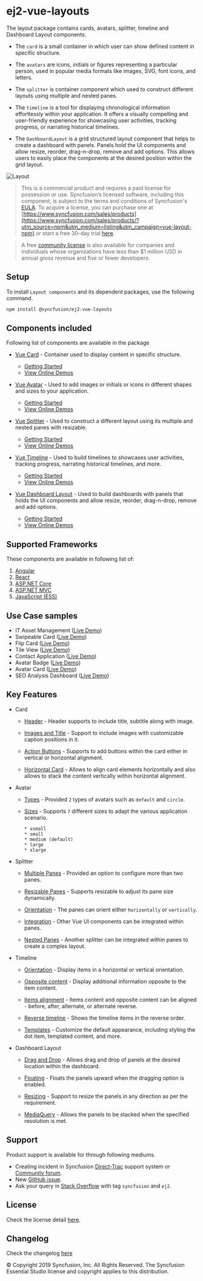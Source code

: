 # ej2-vue-layouts

The layout package contains cards, avatars, splitter, timeline and Dashboard Layout components. 

* The `card` is a small container in which user can show defined content in specific structure. 

* The `avatars` are icons, initials or figures representing a particular person, used in popular media formats like images, SVG, font icons, and letters.

* The `splitter` is container component which used to construct different layouts using multiple and nested panes.

* The `timeline` is a tool for displaying chronological information effortlessly within your application. It offers a visually compelling and user-friendly experience for showcasing user activities, tracking progress, or narrating historical timelines.

* The `DashboardLayout` is a grid structured layout component that helps to create a dashboard with panels. Panels hold the UI components and allow resize, reorder, drag-n-drop, remove and add options. This allows users to easily place the components at the desired position within the grid layout.

![Layout](https://ej2.syncfusion.com/products/images/layout/readme.png)

> This is a commercial product and requires a paid license for possession or use. Syncfusion’s licensed software, including this component, is subject to the terms and conditions of Syncfusion's [EULA](https://www.syncfusion.com/eula/es/). To acquire a license, you can purchase one at [https://www.syncfusion.com/sales/products](https://www.syncfusion.com/sales/products/?utm_source=npm&utm_medium=listing&utm_campaign=vue-layout-npm) or start a free 30-day trial [here](https://www.syncfusion.com/account/manage-trials/start-trials/?utm_source=npm&utm_medium=listing&utm_campaign=vue-layout-npm).

> A free [community license](https://www.syncfusion.com/products/communitylicense/?utm_source=npm&utm_medium=listing&utm_campaign=vue-layout-npm) is also available for companies and individuals whose organizations have less than $1 million USD in annual gross revenue and five or fewer developers.

## Setup

To install `Layout components` and its dependent packages, use the following command.

```sh
npm install @syncfusion/ej2-vue-layouts
```

## Components included

Following list of components are available in the package

* [Vue Card](https://www.syncfusion.com/vue-ui-components/vue-card?utm_source=npm&utm_medium=listing&utm_campaign=vue-layout-npm) - Container used to display content in specific structure.
  * [Getting Started](https://ej2.syncfusion.com/vue/documentation/card/getting-started/?utm_source=npm&utm_medium=listing&utm_campaign=vue-layout-npm)
  * [View Online Demos](https://ej2.syncfusion.com/vue/demos/?utm_source=npm&utm_medium=listing&utm_campaign=vue-layout-npm#/material/card/basic.html)

* [Vue Avatar](https://www.syncfusion.com/vue-ui-components/vue-avatar?utm_source=npm&utm_medium=listing&utm_campaign=vue-layout-npm) - Used to add images or initials or icons in different shapes and sizes to your application.
  * [Getting Started](https://ej2.syncfusion.com/vue/documentation/avatar/getting-started/?utm_source=npm&utm_medium=listing&utm_campaign=vue-layout-npm)
  * [View Online Demos](https://ej2.syncfusion.com/vue/demos/?utm_source=npm&utm_medium=listing&utm_campaign=vue-layout-npm#/material/avatar/default.html)

* [Vue Splitter](https://www.syncfusion.com/vue-ui-components/vue-splitter?utm_source=npm&utm_medium=listing&utm_campaign=vue-layout-npm) - Used to construct a different layout using its multiple and nested panes with resizable.
  * [Getting Started](https://ej2.syncfusion.com/vue/documentation/splitter/getting-started/?utm_source=npm&utm_medium=listing&utm_campaign=vue-layout-npm)
  * [View Online Demos](https://ej2.syncfusion.com/vue/demos/?utm_source=npm&utm_medium=listing&utm_campaign=vue-layout-npm#/material/splitter/default.html)

* [Vue Timeline](https://www.syncfusion.com/vue-ui-components/vue-timeline?utm_source=npm&utm_medium=listing&utm_campaign=vue-layout-npm) - Used to build timelines to showcases user activities, tracking progress, narrating historical timelines, and more.
  * [Getting Started](https://ej2.syncfusion.com/vue/documentation/timeline/getting-started/?utm_source=npm&utm_medium=listing&utm_campaign=vue-layout-npm)
  * [View Online Demos](https://ej2.syncfusion.com/vue/demos/?utm_source=npm&utm_medium=listing&utm_campaign=vue-layout-npm#/material/timeline/default.html) 

* [Vue Dashboard Layout](https://www.syncfusion.com/vue-ui-components/vue-dashboard-layout?utm_source=npm&utm_medium=listing&utm_campaign=vue-layout-npm) - Used to build dashboards with panels that holds the UI components and allow resize, reorder, drag-n-drop, remove and add options.
  * [Getting Started](https://ej2.syncfusion.com/vue/documentation/dashboard-layout/getting-started/?utm_source=npm&utm_medium=listing&utm_campaign=vue-layout-npm)
  * [View Online Demos](https://ej2.syncfusion.com/vue/demos/?utm_source=npm&utm_medium=listing&utm_campaign=vue-layout-npm#/material/dashboard-layout/default.html)

## Supported Frameworks

These components are available in following list of:

1.	[Angular](https://www.syncfusion.com/angular-ui-components?utm_source=npm&utm_medium=listing&utm_campaign=vue-layout-npm)
2.	[React](https://www.syncfusion.com/react-ui-components?utm_source=npm&utm_medium=listing&utm_campaign=vue-layout-npm)
3.	[ASP.NET Core](https://www.syncfusion.com/aspnet-core-ui-controls?utm_source=npm&utm_medium=listing&utm_campaign=vue-layout-npm)
4.	[ASP.NET MVC](https://www.syncfusion.com/aspnet-mvc-ui-controls?utm_source=npm&utm_medium=listing&utm_campaign=vue-layout-npm)
5.	[JavaScript (ES5)](https://www.syncfusion.com/javascript-ui-controls?utm_source=npm&utm_medium=listing&utm_campaign=vue-layout-npm)

## Use Case samples

* IT Asset Management ([Live Demo](https://ej2.syncfusion.com/showcase/vue/assetmanagement/?utm_source=npm&utm_medium=listing&utm_campaign=vue-layout-npm))
* Swipeable Card ([Live Demo](https://ej2.syncfusion.com/demos/?utm_source=npm&utm_medium=listing&utm_campaign=vue-layout-npm#/material/card/swipeable.html))
* Flip Card ([Live Demo](https://ej2.syncfusion.com/demos/?utm_source=npm&utm_medium=listing&utm_campaign=vue-layout-npm#/material/card/flip.html))
* Tile View ([Live Demo](https://ej2.syncfusion.com/demos/?utm_source=npm&utm_medium=listing&utm_campaign=vue-layout-npm#/material/card/tile.html))
* Contact Application ([Live Demo](https://ej2.syncfusion.com/demos/?utm_source=npm&utm_medium=listing&utm_campaign=vue-layout-npm#/material/avatar/listview.html))
* Avatar Badge ([Live Demo](https://ej2.syncfusion.com/demos/?utm_source=npm&utm_medium=listing&utm_campaign=vue-layout-npm#/material/avatar/badge.html))
* Avatar Card ([Live Demo](https://ej2.syncfusion.com/demos/?utm_source=npm&utm_medium=listing&utm_campaign=vue-layout-npm#/material/avatar/card.html))
* SEO Analysis Dashboard ([Live Demo](https://ej2.syncfusion.com/vue/demos/?utm_source=npm&utm_medium=listing&utm_campaign=vue-layout-npm#/material/dashboardlayout/analytics-dashboard.html))

## Key Features

* Card

  * [Header](https://ej2.syncfusion.com/vue/demos/?utm_source=npm&utm_medium=listing&utm_campaign=vue-layout-npm#/material/card/basic.html) - Header supports to include title, subtitle along with image.

  * [Images and Title](https://ej2.syncfusion.com/vue/demos/?utm_source=npm&utm_medium=listing&utm_campaign=vue-layout-npm#/material/card/reveal.html) - Support to include images with customizable caption positions in it.

  * [Action Buttons](https://ej2.syncfusion.com/vue/demos/?utm_source=npm&utm_medium=listing&utm_campaign=vue-layout-npm#/material/card/vertical.html) - Supports to add buttons within the card either in vertical or horizontal alignment.

  * [Horizontal Card](https://ej2.syncfusion.com/vue/demos/?utm_source=npm&utm_medium=listing&utm_campaign=vue-layout-npm#/material/card/horizontal.html) - Allows to align card elements horizontally and also allows to stack the content vertically within horizontal alignment.

* Avatar
  * [Types](https://ej2.syncfusion.com/vue/demos/?utm_source=npm&utm_medium=listing&utm_campaign=vue-layout-npm#/material/avatar/default.html) - Provided `2` types of avatars such as `default` and `circle`.

  * [Sizes](https://ej2.syncfusion.com/vue/demos/?utm_source=npm&utm_medium=listing&utm_campaign=vue-layout-npm#/material/avatar/types.html) - Supports `7` different sizes to adapt the various application scenario.

        * xsmall
        * small
        * medium (default)
        * large
        * xlarge

* Splitter

  * [Multiple Panes](https://ej2.syncfusion.com/vue/demos/?utm_source=npm&utm_medium=listing&utm_campaign=vue-layout-npm#/material/splitter/default.html) - Provided an option to configure more than two panes.

  * [Resizable Panes](https://ej2.syncfusion.com/vue/demos/?utm_source=npm&utm_medium=listing&utm_campaign=vue-layout-npm#/material/splitter/code-editor-layout.html) - Supports resizable to adjust its pane size dynamically.

  * [Orientation](https://ej2.syncfusion.com/vue/demos/?utm_source=npm&utm_medium=listing&utm_campaign=vue-layout-npm#/material/splitter/default.html) - The panes can orient either `horizontally` or `vertically`.

  * [Integration](https://ej2.syncfusion.com/vue/demos/?utm_source=npm&utm_medium=listing&utm_campaign=vue-layout-npm#/material/splitter/accordion-navigation-menu.html) - Other Vue UI components can be integrated within panes.

  * [Nested Panes](https://ej2.syncfusion.com/vue/demos/?utm_source=npm&utm_medium=listing&utm_campaign=vue-layout-npm#/material/splitter/code-editor-layout.html) - Another splitter can be integrated within panes to create a complex layout.

* Timeline

  * [Orientation](https://ej2.syncfusion.com/vue/demos/?utm_source=npm&utm_medium=listing&utm_campaign=vue-layout-npm#/material/timeline/api.html) - Display items in a horizontal or vertical orientation.

  * [Opposite content](https://ej2.syncfusion.com/vue/demos/?utm_source=npm&utm_medium=listing&utm_campaign=vue-layout-npm#/material/timeline/api.html) -  Display additional information opposite to the item content.
  
  * [Items alignment](https://ej2.syncfusion.com/vue/demos/?utm_source=npm&utm_medium=listing&utm_campaign=vue-layout-npm#/material/timeline/api.html) - Items content and opposite content can be aligned - before, after, alternate, or alternate reverse.
  
  * [Reverse timeline](https://ej2.syncfusion.com/vue/demos/?utm_source=npm&utm_medium=listing&utm_campaign=vue-layout-npm#/material/timeline/api.html) - Shows the timeline items in the reverse order.
  
  * [Templates](https://ej2.syncfusion.com/vue/demos/?utm_source=npm&utm_medium=listing&utm_campaign=vue-layout-npm#/material/timeline/template.html) - Customize the default appearance, including styling the dot item, templated content, and more.

* Dashboard Layout
 
   * [Drag and Drop](https://ej2.syncfusion.com/vue/demos/?utm_source=npm&utm_medium=listing&utm_campaign=vue-layout-npm#/material/dashboard-layout/properties.html) - Allows drag and drop of panels at the desired location within the dashboard.

   * [Floating](https://ej2.syncfusion.com/vue/demos/?utm_source=npm&utm_medium=listing&utm_campaign=vue-layout-npm#/material/dashboard-layout/properties.html) - Floats the panels upward when the dragging option is enabled.

   * [Resizing](https://ej2.syncfusion.com/vue/demos/?utm_source=npm&utm_medium=listing&utm_campaign=vue-layout-npm#/material/dashboard-layout/properties.html) - Support to resize the panels in any direction as per the requirement.

   * [MediaQuery](https://ej2.syncfusion.com/vue/demos/?utm_source=npm&utm_medium=listing&utm_campaign=vue-layout-npm#/material/dashboard-layout/default.html) - Allows the panels to be stacked when the specified resolution is met.

## Support

Product support is available for through following mediums.

* Creating incident in Syncfusion [Direct-Trac](https://www.syncfusion.com/support/directtrac/incidents/?utm_source=npm&utm_medium=listing&utm_campaign=vue-layout-npm) support system or [Community forum](https://www.syncfusion.com/forums/essential-js2/?utm_source=npm&utm_medium=listing&utm_campaign=vue-layout-npm).
* New [GitHub issue](https://github.com/syncfusion/ej2-vue-ui-components/issues/new/?utm_source=npm&utm_medium=listing&utm_campaign=vue-layout-npm).
* Ask your query in [Stack Overflow](https://stackoverflow.com/?utm_source=npm&utm_medium=listing&utm_campaign=vue-layout-npm) with tag `syncfusion` and `ej2`.

## License

Check the license detail [here](https://github.com/syncfusion/ej2-vue-ui-components/blob/master/license/?utm_source=npm&utm_medium=listing&utm_campaign=vue-layout-npm).

## Changelog

Check the changelog [here](https://github.com/syncfusion/ej2-vue-ui-components/blob/master/components/layouts/CHANGELOG.md/?utm_source=npm&utm_medium=listing&utm_campaign=vue-layout-npm)

© Copyright 2019 Syncfusion, Inc. All Rights Reserved. The Syncfusion Essential Studio license and copyright applies to this distribution.

